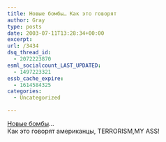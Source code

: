 ```yaml
---
title: Новые бомбы… Как это говорят
author: Gray
type: posts
date: 2003-07-11T13:28:34+00:00
excerpt:
url: /3434
dsq_thread_id:
  - 2072223870
esml_socialcount_LAST_UPDATED:
  - 1497223321
essb_cache_expire:
  - 1614584325
categories:
  - Uncategorized

---
```








<a href="http://www.newsru.com/russia/11Jul2003/sevastopol.html" target="_blank">Новые бомбы</a>&#8230;  
Как это говорят американцы, TERRORISM,MY ASS!